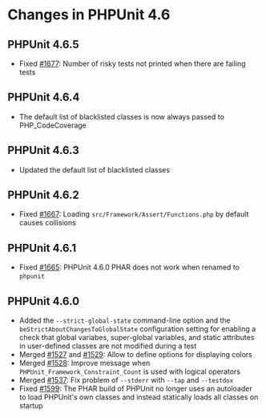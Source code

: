 # Changes in PHPUnit 4.6

## PHPUnit 4.6.5

* Fixed [#1677](https://github.com/sebastianbergmann/phpunit/issues/1677): Number of risky tests not printed when there are failing tests

## PHPUnit 4.6.4

* The default list of blacklisted classes is now always passed to PHP_CodeCoverage

## PHPUnit 4.6.3

* Updated the default list of blacklisted classes

## PHPUnit 4.6.2

* Fixed [#1667](https://github.com/sebastianbergmann/phpunit/issues/1667): Loading `src/Framework/Assert/Functions.php` by default causes collisions

## PHPUnit 4.6.1

* Fixed [#1665](https://github.com/sebastianbergmann/phpunit/issues/1665): PHPUnit 4.6.0 PHAR does not work when renamed to `phpunit`

## PHPUnit 4.6.0

* Added the `--strict-global-state` command-line option and the `beStrictAboutChangesToGlobalState` configuration setting for enabling a check that global variabes, super-global variables, and static attributes in user-defined classes are not modified during a test
* Merged [#1527](https://github.com/sebastianbergmann/phpunit/issues/1527) and [#1529](https://github.com/sebastianbergmann/phpunit/issues/1529): Allow to define options for displaying colors
* Merged [#1528](https://github.com/sebastianbergmann/phpunit/issues/1528): Improve message when `PHPUnit_Framework_Constraint_Count` is used with logical operators
* Merged [#1537](https://github.com/sebastianbergmann/phpunit/issues/1537): Fix problem of `--stderr` with `--tap` and `--testdox`
* Fixed [#1599](https://github.com/sebastianbergmann/phpunit/issues/1599): The PHAR build of PHPUnit no longer uses an autoloader to load PHPUnit's own classes and instead statically loads all classes on startup

